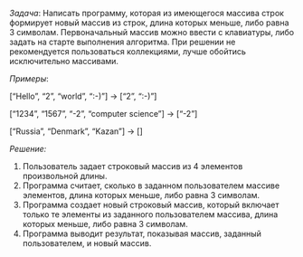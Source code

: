 *Задача*: Написать программу, которая из имеющегося массива строк формирует новый массив из строк, длина которых меньше, либо равна 3 символам. Первоначальный массив можно ввести с клавиатуры, либо задать на старте выполнения алгоритма. При решении не рекомендуется пользоваться коллекциями, лучше обойтись исключительно массивами.

*Примеры*:

[“Hello”, “2”, “world”, “:-)”] → [“2”, “:-)”]

[“1234”, “1567”, “-2”, “computer science”] → [“-2”]

[“Russia”, “Denmark”, “Kazan”] → []

*Решение:*

1. Пользователь задает строковый массив из 4 элементов произвольной длины.
2. Программа считает, сколько в заданном пользователем массиве элементов, длина которых меньше, либо равна 3 символам. 
3. Программа создает новый строковый массив, который включает только те элементы из заданного пользователем массива, длина которых меньше, либо равна 3 символам. 
4. Программа выводит результат, показывая массив, заданный пользователем, и новый массив.